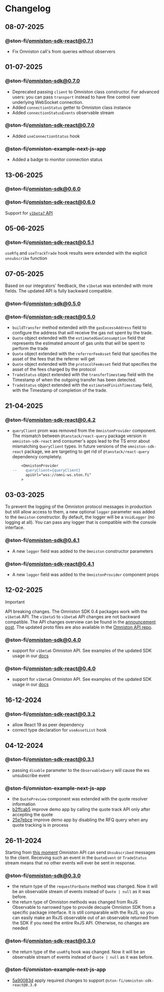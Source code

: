 # Changelog

## 08-07-2025

### @ston-fi/omniston-sdk-react@0.7.1

- Fix Omniston call's from queries without observers

## 01-07-2025

### @ston-fi/omniston-sdk@0.7.0

- Deprecated passing `client` to Omniston class constructor. For advanced users: you can pass `transport` instead to have fine control over underlying WebSocket connection.
- Added `connectionStatus` getter to Omniston class instance
- Added `connectionStatusEvents` observable stream

### @ston-fi/omniston-sdk-react@0.7.0

- Added `useConnectionStatus` hook

### @ston-fi/omniston-example-next-js-app

- Added a badge to monitor connection status

## 13-06-2025

### @ston-fi/omniston-sdk@0.6.0
### @ston-fi/omniston-sdk-react@0.6.0

Support for [`v1beta7` API](https://github.com/ston-fi/omniston-api)

## 05-06-2025

### @ston-fi/omniston-sdk-react@0.5.1

`useRfq` and `useTrackTrade` hook results were extended with the explicit `unsubscribe` function

## 07-05-2025

Based on our integrators' feedback, the `v1beta6` was extended with more fields. The updated API is fully backward compatible.

### @ston-fi/omniston-sdk@0.5.0
### @ston-fi/omniston-sdk-react@0.5.0

- `buildTransfer` method extended with the `gasExcessAddress` field to configure the address that will receive the gas not spent by the trade.
- `Quote` object extended with the `estimatedGasConsumption` field that represents the estimated amount of gas units that will be spent to perform the trade
- `Quote` object extended with the `referrerFeeAsset` field that specifies the asset of the fees that the referrer will get
- `Quote` object extended with the `protocolFeeAsset` field that specifies the asset of the fees charged by the protocol
- `TradeStatus` object extended with the `transferTimestamp` field with the Timestamp of when the outgoing transfer has been detected.
- `TradeStatus` object extended with the `estimatedFinishTimestamp` field, with the Timestamp of completion of the trade.

## 21-04-2025

### @ston-fi/omniston-sdk-react@0.4.2

- `queryClient` prom was removed from the `OmnistonProvider` component. The mismatch between `@tanstack/react-query` package version in `omniston-sdk-react` and consumer's apps lead to the TS error about mismatching `QueryClient` types. In future versions of the `omniston-sdk-react` package, we are targeting to get rid of `@tanstack/react-query` dependency completely.

  ```diff
      <OmnistonProvider
  --    queryClient={queryClient}
        apiUrl="wss://omni-ws.ston.fi"
      >
  ```

## 03-03-2025

To prevent the logging of the Omniston protocol messages in production but still allow access to them, a new optional `logger` parameter was added to the `Omniston` constructor. By default, the logger will be a `VoidLogger` (no logging at all). You can pass any logger that is compatible with the console interface.

### @ston-fi/omniston-sdk@0.4.1

- A new `logger` field was added to the `Omniston` constructor parameters

### @ston-fi/omniston-sdk-react@0.4.1

- A new `logger` field was added to the `OmnistonProvider` component props

## 12-02-2025

> [!IMPORTANT]
> API breaking changes.
> The Omniston SDK 0.4 packages work with the `v1beta6` API.
> The `v1beta5` to `v1beta6` API changes are not backward compatible. The API changes overview can be found in the [announcement post](https://t.me/stonfidevs/17). The updated proto files are also available in the [Omniston API repo](https://github.com/ston-fi/omniston-api).

### @ston-fi/omniston-sdk@0.4.0

- support for `v1beta6` Omniston API. See examples of the updated SDK usage in our [docs](https://docs.ston.fi/docs/developer-section/omniston/omniston-nodejs)

### @ston-fi/omniston-sdk-react@0.4.0

- support for `v1beta6` Omniston API. See examples of the updated SDK usage in our [docs](https://docs.ston.fi/docs/developer-section/omniston/omniston-react)

## 16-12-2024

### @ston-fi/omniston-sdk-react@0.3.2

- allow React 19 as peer dependency
- correct type declaration for `useAssetList` hook

## 04-12-2024

### @ston-fi/omniston-sdk-react@0.3.1

- passing `disable` parameter to the `ObservableQuery` will cause the ws unsubscribe event

### @ston-fi/omniston-example-next-js-app

- the `QuotePreview` component was extended with the quote resolver information
- [b2ffcab5](https://github.com/ston-fi/omniston-sdk/commit/b2ffcab58f8bd9382e10068a96bb906e21288566) improve demo app by calling the quote track API only after accepting the quote
- [25e7ebce](https://github.com/ston-fi/omniston-sdk/commit/25e7ebce09e5b28fbbbdc98f481c6bd28ef8444f) improve demo app by disabling the RFQ query when any quote tracking is in process

## 26-11-2024

Starting from [this moment](https://github.com/ston-fi/omniston-api/commit/c2892c10a7db36b01b91fa01306c874664f7a1bc) Omniston API can send `Unsubscribed` messages to the client. Receiving such an event in the `QuoteEvent` or `TradeStatus` stream means that no other events will ever be sent in response.

### @ston-fi/omniston-sdk@0.3.0

- the return type of the `requestForQuote` method was changed. Now it will be an observable stream of events instead of `Quote | null` as it was before.
- the return type of Omniston methods was changed from RxJS Observable to narrowed type to provide decuple Omniston SDK from a specific package interface. It is still comparable with the RxJS, so you can easily make an RxJS observable out of an observable returned from the SDK if you need the entire RxJS API. Otherwise, no changes are needed

### @ston-fi/omniston-sdk-react@0.3.0

- the return type of the `useRfq` hook was changed. Now it will be an observable stream of events instead of `Quote | null` as it was before.

### @ston-fi/omniston-example-next-js-app

- [5a90083d](https://github.com/ston-fi/omniston-sdk/commit/5a90083d4acb298386f3b754b21626f3f4bacd14) apply required changes to support `@ston-fi/omniston-sdk-react@0.3.0`
